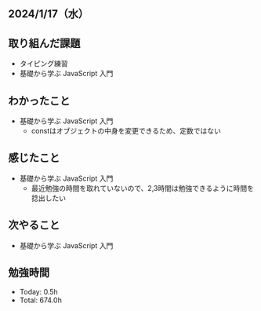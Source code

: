 ## 2024/1/17（水）

## 取り組んだ課題

- タイピング練習
- 基礎から学ぶ JavaScript 入門

## わかったこと
- 基礎から学ぶ JavaScript 入門
  - constはオブジェクトの中身を変更できるため、定数ではない
    
## 感じたこと 
- 基礎から学ぶ JavaScript 入門
  - 最近勉強の時間を取れていないので、2,3時間は勉強できるように時間を捻出したい

## 次やること
- 基礎から学ぶ JavaScript 入門

## 勉強時間

- Today: 0.5h
- Total: 674.0h
